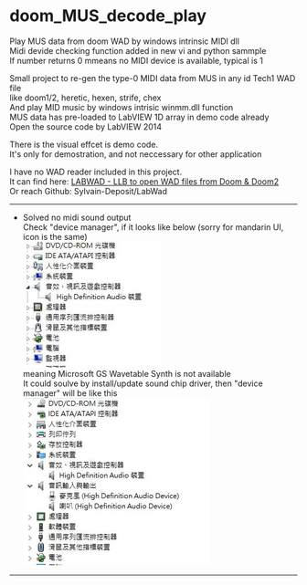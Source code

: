 # doom_MUS_decode_play
Play MUS data from doom WAD by windows intrinsic MIDI dll  
Midi devide checking function added in new vi and python sammple  
If number returns 0 mmeans no MIDI device is available, typical is 1

Small project to re-gen the type-0 MIDI data from MUS in any id Tech1 WAD file  
like doom1/2, heretic, hexen, strife, chex  
And play MID music by windows intrisic winmm.dll function  
MUS data has pre-loaded to LabVIEW 1D array in demo code already  
Open the source code by LabVIEW 2014  

There is the visual effcet is demo code.  
It's only for demostration, and not neccessary for other application  

I have no WAD reader included in this project.  
It can find here: [LABWAD - LLB to open WAD files from Doom & Doom2](https://forums.ni.com/t5/Example-Code/LABWAD-LLB-to-open-WAD-files-from-Doom-amp-Doom2/ta-p/3994533)  
Or reach Github: Sylvain-Deposit/LabWad  

***  
* Solved no midi sound output  
Check "device manager", if it looks like below (sorry for mandarin UI, icon is the same)  
![image](https://github.com/KurtDing/LabMUSplayer/blob/main/no_midi_solve/unavalible.JPG)  
meaning Microsoft GS Wavetable Synth is not available  
It could soulve by install/update sound chip driver, then "device manager" will be like this  
![image](https://github.com/KurtDing/LabMUSplayer/blob/main/no_midi_solve/avalible.JPG)  
***  

